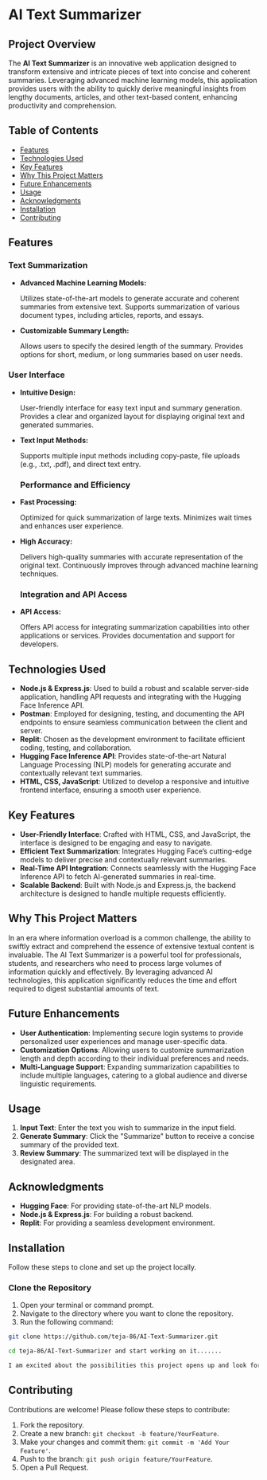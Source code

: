 # AI Text Summarizer

## Project Overview

The **AI Text Summarizer** is an innovative web application designed to transform extensive and intricate pieces of text into concise and coherent summaries. Leveraging advanced machine learning models, this application provides users with the ability to quickly derive meaningful insights from lengthy documents, articles, and other text-based content, enhancing productivity and comprehension.

## Table of Contents

- [Features](#features)
- [Technologies Used](#technologies-used)
- [Key Features](#key-features)
- [Why This Project Matters](#why-this-project-matters)
- [Future Enhancements](#future-enhancements)
- [Usage](#usage)
- [Acknowledgments](#acknowledgments)
- [Installation](#installation)
- [Contributing](#contributing)

## Features

 ### Text Summarization
 
- **Advanced Machine Learning Models:**
  
  Utilizes state-of-the-art models to generate accurate and coherent summaries from extensive text. Supports summarization of various document types, including articles,       reports, and essays.
  
- **Customizable Summary Length:**

  Allows users to specify the desired length of the summary. Provides options for short, medium, or long summaries based on user needs.

 ### User Interface

- **Intuitive Design:**

  User-friendly interface for easy text input and summary generation. Provides a clear and organized layout for displaying original text and generated summaries.

- **Text Input Methods:**

  Supports multiple input methods including copy-paste, file uploads (e.g., .txt, .pdf), and direct text entry.

  ### Performance and Efficiency

- **Fast Processing:**

  Optimized for quick summarization of large texts. Minimizes wait times and enhances user experience.

- **High Accuracy:**

  Delivers high-quality summaries with accurate representation of the original text. Continuously improves through advanced machine learning techniques.

  ### Integration and API Access

- **API Access:**

  Offers API access for integrating summarization capabilities into other applications or services. Provides documentation and support for developers.
  

## Technologies Used

- **Node.js & Express.js**: Used to build a robust and scalable server-side application, handling API requests and integrating with the Hugging Face Inference API.
- **Postman**: Employed for designing, testing, and documenting the API endpoints to ensure seamless communication between the client and server.
- **Replit**: Chosen as the development environment to facilitate efficient coding, testing, and collaboration.
- **Hugging Face Inference API**: Provides state-of-the-art Natural Language Processing (NLP) models for generating accurate and contextually relevant text summaries.
- **HTML, CSS, JavaScript**: Utilized to develop a responsive and intuitive frontend interface, ensuring a smooth user experience.

## Key Features

- **User-Friendly Interface**: Crafted with HTML, CSS, and JavaScript, the interface is designed to be engaging and easy to navigate.
- **Efficient Text Summarization**: Integrates Hugging Face’s cutting-edge models to deliver precise and contextually relevant summaries.
- **Real-Time API Integration**: Connects seamlessly with the Hugging Face Inference API to fetch AI-generated summaries in real-time.
- **Scalable Backend**: Built with Node.js and Express.js, the backend architecture is designed to handle multiple requests efficiently.

## Why This Project Matters

In an era where information overload is a common challenge, the ability to swiftly extract and comprehend the essence of extensive textual content is invaluable. The AI Text Summarizer is a powerful tool for professionals, students, and researchers who need to process large volumes of information quickly and effectively. By leveraging advanced AI technologies, this application significantly reduces the time and effort required to digest substantial amounts of text.

## Future Enhancements

- **User Authentication**: Implementing secure login systems to provide personalized user experiences and manage user-specific data.
- **Customization Options**: Allowing users to customize summarization length and depth according to their individual preferences and needs.
- **Multi-Language Support**: Expanding summarization capabilities to include multiple languages, catering to a global audience and diverse linguistic requirements.

## Usage

1. **Input Text**: Enter the text you wish to summarize in the input field.
2. **Generate Summary**: Click the "Summarize" button to receive a concise summary of the provided text.
3. **Review Summary**: The summarized text will be displayed in the designated area.

## Acknowledgments

- **Hugging Face**: For providing state-of-the-art NLP models.
- **Node.js & Express.js**: For building a robust backend.
- **Replit**: For providing a seamless development environment.

## Installation

Follow these steps to clone and set up the project locally.

### Clone the Repository

1. Open your terminal or command prompt.
2. Navigate to the directory where you want to clone the repository.
3. Run the following command:

```bash
git clone https://github.com/teja-86/AI-Text-Summarizer.git

cd teja-86/AI-Text-Summarizer and start working on it.......

I am excited about the possibilities this project opens up and look forward to exploring further enhancements. Your feedback and suggestions are most welcome!
```

## Contributing

Contributions are welcome! Please follow these steps to contribute:

1. Fork the repository.
2. Create a new branch: `git checkout -b feature/YourFeature`.
3. Make your changes and commit them: `git commit -m 'Add Your Feature'`.
4. Push to the branch: `git push origin feature/YourFeature`.
5. Open a Pull Request.

